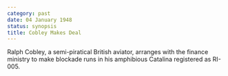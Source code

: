 ```yaml
---
category: past
date: 04 January 1948
status: synopsis
title: Cobley Makes Deal
---
```



Ralph Cobley, a semi-piratical British aviator,  arranges
with the finance ministry to make blockade runs in his amphibious
Catalina registered as RI-005.
